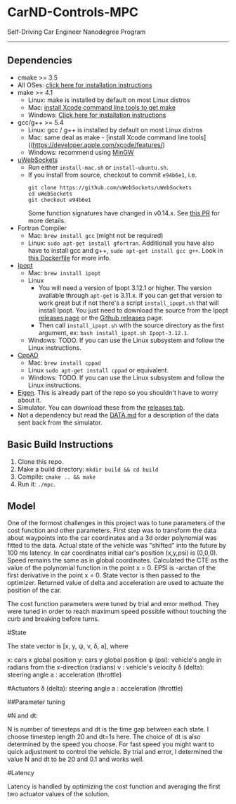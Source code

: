 # CarND-Controls-MPC
Self-Driving Car Engineer Nanodegree Program

---

## Dependencies

* cmake >= 3.5
 * All OSes: [click here for installation instructions](https://cmake.org/install/)
* make >= 4.1
  * Linux: make is installed by default on most Linux distros
  * Mac: [install Xcode command line tools to get make](https://developer.apple.com/xcode/features/)
  * Windows: [Click here for installation instructions](http://gnuwin32.sourceforge.net/packages/make.htm)
* gcc/g++ >= 5.4
  * Linux: gcc / g++ is installed by default on most Linux distros
  * Mac: same deal as make - [install Xcode command line tools]((https://developer.apple.com/xcode/features/)
  * Windows: recommend using [MinGW](http://www.mingw.org/)
* [uWebSockets](https://github.com/uWebSockets/uWebSockets)
  * Run either `install-mac.sh` or `install-ubuntu.sh`.
  * If you install from source, checkout to commit `e94b6e1`, i.e.
    ```
    git clone https://github.com/uWebSockets/uWebSockets 
    cd uWebSockets
    git checkout e94b6e1
    ```
    Some function signatures have changed in v0.14.x. See [this PR](https://github.com/udacity/CarND-MPC-Project/pull/3) for more details.
* Fortran Compiler
  * Mac: `brew install gcc` (might not be required)
  * Linux: `sudo apt-get install gfortran`. Additionall you have also have to install gcc and g++, `sudo apt-get install gcc g++`. Look in [this Dockerfile](https://github.com/udacity/CarND-MPC-Quizzes/blob/master/Dockerfile) for more info.
* [Ipopt](https://projects.coin-or.org/Ipopt)
  * Mac: `brew install ipopt`
  * Linux
    * You will need a version of Ipopt 3.12.1 or higher. The version available through `apt-get` is 3.11.x. If you can get that version to work great but if not there's a script `install_ipopt.sh` that will install Ipopt. You just need to download the source from the Ipopt [releases page](https://www.coin-or.org/download/source/Ipopt/) or the [Github releases](https://github.com/coin-or/Ipopt/releases) page.
    * Then call `install_ipopt.sh` with the source directory as the first argument, ex: `bash install_ipopt.sh Ipopt-3.12.1`. 
  * Windows: TODO. If you can use the Linux subsystem and follow the Linux instructions.
* [CppAD](https://www.coin-or.org/CppAD/)
  * Mac: `brew install cppad`
  * Linux `sudo apt-get install cppad` or equivalent.
  * Windows: TODO. If you can use the Linux subsystem and follow the Linux instructions.
* [Eigen](http://eigen.tuxfamily.org/index.php?title=Main_Page). This is already part of the repo so you shouldn't have to worry about it.
* Simulator. You can download these from the [releases tab](https://github.com/udacity/self-driving-car-sim/releases).
* Not a dependency but read the [DATA.md](./DATA.md) for a description of the data sent back from the simulator.


## Basic Build Instructions


1. Clone this repo.
2. Make a build directory: `mkdir build && cd build`
3. Compile: `cmake .. && make`
4. Run it: `./mpc`.

## Model

One of the formost challenges in this project was to tune parameters of the cost function and other parameters.
First step was to transform the data about waypoints into the car coordinates and a 3d order polynomial was fitted to the data. Actual state of the vehicle was "shifted" into the future by 100 ms latency.
In car coordinates initial car's position (x,y,psi) is (0,0,0). Speed remains the same as in global coordinates.
Calculated the CTE as the value of the polynomial function in the point x = 0. EPSI is -arctan of the first derivative in the point x = 0. State vector is then passed to the optimizer.
Returned value of delta and acceleration are used to actuate the position of the car.

The cost function parameters were tuned by trial and error method. They were tuned in order to reach maximum speed possible without touching the curb and breaking before turns.

#State

The state vector is [x, y, ψ, ν, δ, a], where

x: cars x global position
y: cars y global position
ψ (psi): vehicle's angle in radians from the x-direction (radians)
ν : vehicle's velocity
δ (delta): steering angle
a : acceleration (throttle)

#Actuators
δ (delta): steering angle
a : acceleration (throttle)


##Parameter tuning

#N and dt:

N is number of timesteps and dt is the time gap between each state. I choose timestep length 20 and dt=1s here. The choice of dt is also determined by the speed you choose. For fast speed you might want to quick adjustment to control the vehicle. By trial and error, I determined the value N and dt to be 20 and 0.1 and works well.

#Latency

Latency is handled by optimizing the cost function and averaging the first two actuator values of the solution.
